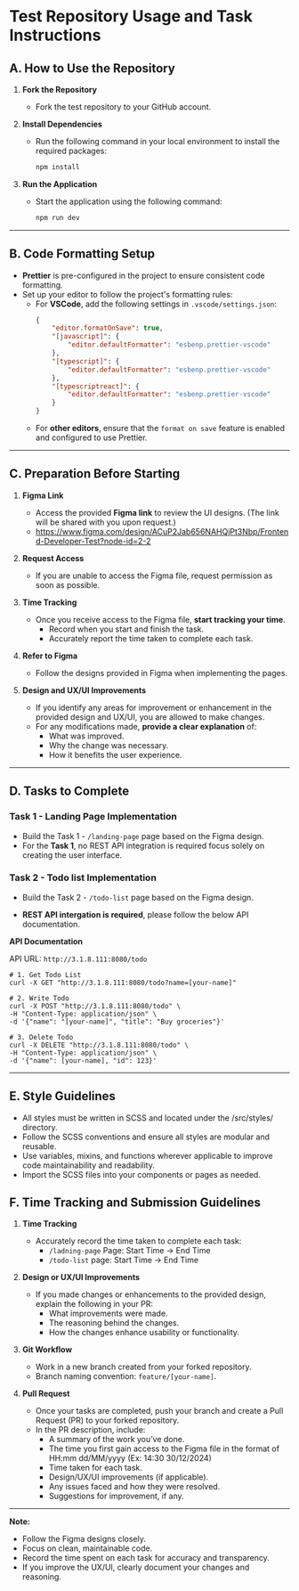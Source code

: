 # Test Repository Usage and Task Instructions

## A. **How to Use the Repository**

1. **Fork the Repository**

    - Fork the test repository to your GitHub account.

2. **Install Dependencies**

    - Run the following command in your local environment to install the required packages:
        ```bash
        npm install
        ```

3. **Run the Application**
    - Start the application using the following command:
        ```bash
        npm run dev
        ```

---

## B. **Code Formatting Setup**

- **Prettier** is pre-configured in the project to ensure consistent code formatting.
- Set up your editor to follow the project's formatting rules:
    - For **VSCode**, add the following settings in `.vscode/settings.json`:
        ```json
        {
            "editor.formatOnSave": true,
            "[javascript]": {
                "editor.defaultFormatter": "esbenp.prettier-vscode"
            },
            "[typescript]": {
                "editor.defaultFormatter": "esbenp.prettier-vscode"
            },
            "[typescriptreact]": {
                "editor.defaultFormatter": "esbenp.prettier-vscode"
            }
        }
        ```
    - For **other editors**, ensure that the `format on save` feature is enabled and configured to use Prettier.

---

## C. **Preparation Before Starting**

1. **Figma Link**
    - Access the provided **Figma link** to review the UI designs. (The link will be shared with you upon request.)
    - https://www.figma.com/design/ACuP2Jab656NAHQjPt3Nbp/Frontend-Developer-Test?node-id=2-2
2. **Request Access**

    - If you are unable to access the Figma file, request permission as soon as possible.

3. **Time Tracking**

    - Once you receive access to the Figma file, **start tracking your time**.
        - Record when you start and finish the task.
        - Accurately report the time taken to complete each task.

4. **Refer to Figma**

    - Follow the designs provided in Figma when implementing the pages.

5. **Design and UX/UI Improvements**
    - If you identify any areas for improvement or enhancement in the provided design and UX/UI, you are allowed to make changes.
    - For any modifications made, **provide a clear explanation** of:
        - What was improved.
        - Why the change was necessary.
        - How it benefits the user experience.

---

## D. **Tasks to Complete**

### **Task 1 - Landing Page Implementation**

- Build the Task 1 - `/landing-page` page based on the Figma design.
- For the **Task 1**, no REST API integration is required focus solely on creating the user interface.

### **Task 2 - Todo list Implementation**

- Build the Task 2 - `/todo-list` page based on the Figma design.

- **REST API intergation is required**, please follow the below API documentation.

**API Documentation**

API URL: `http://3.1.8.111:8080/todo`

```
# 1. Get Todo List
curl -X GET "http://3.1.8.111:8080/todo?name=[your-name]"

# 2. Write Todo
curl -X POST "http://3.1.8.111:8080/todo" \
-H "Content-Type: application/json" \
-d '{"name": "[your-name]", "title": "Buy groceries"}'

# 3. Delete Todo
curl -X DELETE "http://3.1.8.111:8080/todo" \
-H "Content-Type: application/json" \
-d '{"name": [your-name], "id": 123}'

```

---

## E. Style Guidelines

- All styles must be written in SCSS and located under the /src/styles/ directory.
- Follow the SCSS conventions and ensure all styles are modular and reusable.
- Use variables, mixins, and functions wherever applicable to improve code maintainability and readability.
- Import the SCSS files into your components or pages as needed.

## F. **Time Tracking and Submission Guidelines**

1. **Time Tracking**

    - Accurately record the time taken to complete each task:
        - `/ladning-page` Page: Start Time → End Time
        - `/todo-list` page: Start Time → End Time

2. **Design or UX/UI Improvements**

    - If you made changes or enhancements to the provided design, explain the following in your PR:
        - What improvements were made.
        - The reasoning behind the changes.
        - How the changes enhance usability or functionality.

3. **Git Workflow**

    - Work in a new branch created from your forked repository.
    - Branch naming convention: `feature/[your-name]`.

4. **Pull Request**
    - Once your tasks are completed, push your branch and create a Pull Request (PR) to your forked repository.
    - In the PR description, include:
        - A summary of the work you’ve done.
        - The time you first gain access to the Figma file in the format of HH:mm dd/MM/yyyy (Ex: 14:30 30/12/2024)
        - Time taken for each task.
        - Design/UX/UI improvements (if applicable).
        - Any issues faced and how they were resolved.
        - Suggestions for improvement, if any.

---

**Note:**

- Follow the Figma designs closely.
- Focus on clean, maintainable code.
- Record the time spent on each task for accuracy and transparency.
- If you improve the UX/UI, clearly document your changes and reasoning.
